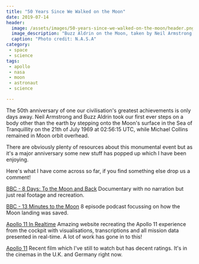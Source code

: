 ```yaml
---
title: "50 Years Since We Walked on the Moon"
date: 2019-07-14
header:
  image: /assets/images/50-years-since-we-walked-on-the-moon/header.png
  image_description: "Buzz Aldrin on the Moon, taken by Neil Armstrong who can be seen in the visor reflection"
  caption: "Photo credit: N.A.S.A"
category:
 - space
 - science
tags:
 - apollo
 - nasa
 - moon
 - astronaut
 - science

---
```


The 50th anniversary of one our civilisation's greatest achievements is only days away. Neil Armstrong and Buzz Aldrin took our first ever steps on a body other than the earth by stepping onto the Moon's surface in the Sea of Tranquillity on the 21th of July 1969 at 02:56:15 UTC, while Michael Collins remained in Moon orbit overhead.

There are obviously plenty of resources about this monumental event but as it's a major anniversary some new stuff has popped up which I have been enjoying.

Here's what I have come across so far, if you find something else drop us a comment!

[BBC - 8 Days: To the Moon and Back][1]
Documentary with no narration but just real footage and recreation.

[BBC - 13 Minutes to the Moon][2]
8 episode podcast focussing on how the Moon landing was saved.

[Apollo 11 In Realtime][3]
Amazing website recreating the Apollo 11 experience from the cockpit with visualisations, transcriptions and all mission data presented in real-time. A lot of work has gone in to this!

[Apollo 11][4]
Recent film which I've still to watch but has decent ratings. It's in the cinemas in the U.K. and Germany right now. 


[1]: https://www.bbc.co.uk/iplayer/episode/m0006p5f/8-days-to-the-moon-and-back
[2]: https://www.bbc.co.uk/programmes/w13xttx2
[3]: https://apolloinrealtime.org/11/
[4]: https://www.imdb.com/title/tt8760684/
